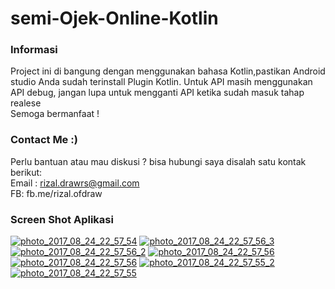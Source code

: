 # semi-Ojek-Online-Kotlin
<h3>Informasi</h3>
Project ini di bangung dengan menggunakan bahasa Kotlin,pastikan Android studio Anda sudah terinstall Plugin Kotlin.
Untuk API masih menggunakan API debug, jangan lupa untuk mengganti API ketika sudah masuk tahap realese
<br/>
Semoga bermanfaat !

<h3>Contact Me :)</h3>

Perlu bantuan atau mau diskusi ? bisa hubungi saya disalah satu kontak berikut:<br/>
Email : rizal.drawrs@gmail.com<br/>
FB: fb.me/rizal.ofdraw<br/>

<h3>Screen Shot Aplikasi</h3>
<a href="https://ibb.co/eZNnCQ"><img src="https://preview.ibb.co/g7xLXQ/photo_2017_08_24_22_57_54.jpg" alt="photo_2017_08_24_22_57_54" border="0"></a>
<a href="https://ibb.co/ihChe5"><img src="https://preview.ibb.co/dgG8K5/photo_2017_08_24_22_57_56_3.jpg" alt="photo_2017_08_24_22_57_56_3" border="0"></a>
<a href="https://ibb.co/mYuHCQ"><img src="https://preview.ibb.co/iL0Dmk/photo_2017_08_24_22_57_56_2.jpg" alt="photo_2017_08_24_22_57_56_2" border="0"></a>
<a href="https://ibb.co/iwOYmk"><img src="https://preview.ibb.co/eDdcCQ/photo_2017_08_24_22_57_56.jpg" alt="photo_2017_08_24_22_57_56" border="0"></a>
<a href="https://ibb.co/iwOYmk"><img src="https://preview.ibb.co/eDdcCQ/photo_2017_08_24_22_57_56.jpg" alt="photo_2017_08_24_22_57_56" border="0"></a>
<a href="https://ibb.co/fwy5z5"><img src="https://preview.ibb.co/fSqw6k/photo_2017_08_24_22_57_55_2.jpg" alt="photo_2017_08_24_22_57_55_2" border="0"></a>
<a href="https://ibb.co/bAtG6k"><img src="https://preview.ibb.co/bJbEsQ/photo_2017_08_24_22_57_55.jpg" alt="photo_2017_08_24_22_57_55" border="0"></a>


